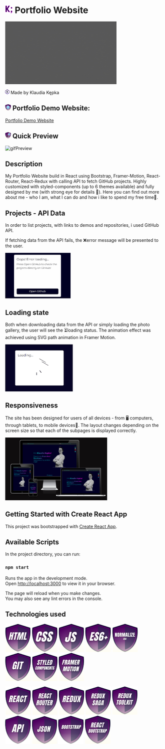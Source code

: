 # <img src="images/myIcons/iconK.png" height="25"/> Portfolio Website 
<img src="images/show.gif" height="200"/>

<img src="images/myIcons/icon.png" height="15"/> Made by Klaudia Kępka

## <img src="images/myIcons/demo.png" height="20"/> Portfolio Demo Website:
[Portfolio Demo Website](https://kepkaklaudia.github.io/portfolio/)

## <img src="images/myIcons/quick.png" height="20"/> Quick Preview
![gifPreview](images/preview.gif)

## Description
My Portfolio Website build in React using Bootstrap, Framer-Motion, React-Router, React-Redux with calling API to fetch GitHub projects. Highly customized with styled-components (up to 6 themes available) and fully designed by me (with strong eye for details 🧐). Here you can find out more about me - who I am, what I can do and how i like to spend my free time🦾.

## Projects - API Data
In order to list projects, with links to demos and repositories, i used GitHub API.

If fetching data from the API fails, the ❌error message will be presented to the user.

<img src="images/error.gif" height="145"/>

## Loading state
Both when downloading data from the API or simply loading the photo gallery, the user will see the ⏳loading status. The animation effect was achieved using SVG path animation in Framer Motion.

<img src="images/loading.gif" height="150"/>

## Responsiveness
The site has been designed for users of all devices - from 🖥 computers, through tablets, to mobile devices📱. The layout changes depending on the screen size so that each of the subpages is displayed correctly.

<img src="images/responsive.PNG" height="200"/>

## Getting Started with Create React App

This project was bootstrapped with [Create React App](https://github.com/facebook/create-react-app).

## Available Scripts

In the project directory, you can run:

### `npm start`

Runs the app in the development mode.\
Open [http://localhost:3000](http://localhost:3000) to view it in your browser.

The page will reload when you make changes.\
You may also see any lint errors in the console.

## Technologies used
<img src="images/myIcons/html.png" height="90"/> <img src="images/myIcons/css.png" height="90"/> <img src="images/myIcons/js.png" height="90"/> <img src="images/myIcons/es6.png" height="90"/> <img src="images/myIcons/norm.png" height="90"/> <img src="images/myIcons/git.png" height="90"/>  <img src="images/myIcons/styledComponents.png" height="90"/> <img src="images/myIcons/framerMotion.png" height="90"/>

<img src="images/myIcons/react.png" height="90"/> <img src="images/myIcons/reactRouter.png" height="90"/> <img src="images/myIcons/redux.png" height="90"/> <img src="images/myIcons/reduxSaga.png" height="90"/> <img src="images/myIcons/reduxToolkit.png" height="90"/> <img src="images/myIcons/api.png" height="90"/> <img src="images/myIcons/json.png" height="90"/> <img src="images/myIcons/bootstrap.png" height="90"/> <img src="images/myIcons/reactBootstrap.png" height="90"/>